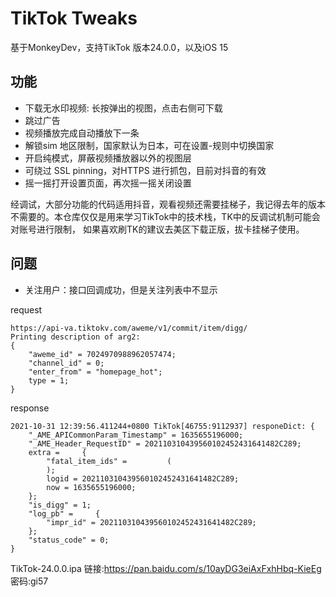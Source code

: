 # TikTok Tweaks
基于MonkeyDev，支持TikTok 版本24.0.0，以及iOS 15

## 功能
- 下载无水印视频: 长按弹出的视图，点击右侧可下载
- 跳过广告
- 视频播放完成自动播放下一条
- 解锁sim 地区限制，国家默认为日本，可在设置-规则中切换国家
- 开启纯模式，屏蔽视频播放器以外的视图层
- 可绕过 SSL pinning，对HTTPS 进行抓包，目前对抖音的有效
- 摇一摇打开设置页面，再次摇一摇关闭设置

经调试，大部分功能的代码适用抖音，观看视频还需要挂梯子，我记得去年的版本不需要的。本仓库仅仅是用来学习TikTok中的技术栈，TK中的反调试机制可能会对账号进行限制， 如果喜欢刷TK的建议去美区下载正版，拔卡挂梯子使用。

## 问题
- 关注用户：接口回调成功，但是关注列表中不显示

request
```
https://api-va.tiktokv.com/aweme/v1/commit/item/digg/
Printing description of arg2:
{
    "aweme_id" = 7024970988962057474;
    "channel_id" = 0;
    "enter_from" = "homepage_hot";
    type = 1;
}
```

response
```
2021-10-31 12:39:56.411244+0800 TikTok[46755:9112937] responeDict: {
    "_AME_APICommonParam_Timestamp" = 1635655196000;
    "_AME_Header_RequestID" = 202110310439560102452431641482C289;
    extra =     {
        "fatal_item_ids" =         (
        );
        logid = 202110310439560102452431641482C289;
        now = 1635655196000;
    };
    "is_digg" = 1;
    "log_pb" =     {
        "impr_id" = 202110310439560102452431641482C289;
    };
    "status_code" = 0;
}

```

TikTok-24.0.0.ipa 链接:https://pan.baidu.com/s/10ayDG3eiAxFxhHbq-KieEg  密码:gi57
